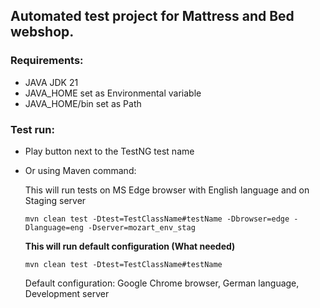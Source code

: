 ## Automated test project for Mattress and Bed webshop.

### Requirements:
- JAVA JDK 21
- JAVA_HOME set as Environmental variable
- JAVA_HOME/bin set as Path

### Test run:
- Play button next to the TestNG test name
- Or using Maven command:

  This will run tests on MS Edge browser with English language and on Staging server
  ```
  mvn clean test -Dtest=TestClassName#testName -Dbrowser=edge -Dlanguage=eng -Dserver=mozart_env_stag
  ```
  **This will run default configuration (What needed)**
  ```
  mvn clean test -Dtest=TestClassName#testName
  ```

  Default configuration: Google Chrome browser, German language, Development server

